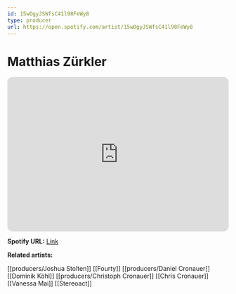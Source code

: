 ```yaml
---
id: 15wOgyJSWfsC41l98FeWy8
type: producer
url: https://open.spotify.com/artist/15wOgyJSWfsC41l98FeWy8
---
```

# Matthias Zürkler

<iframe style="border-radius:12px" src="https://open.spotify.com/embed/artist/15wOgyJSWfsC41l98FeWy8" width="100%" height="352" frameBorder="0" allowfullscreen="" allow="autoplay; clipboard-write; encrypted-media; fullscreen; picture-in-picture" loading="lazy"></iframe>

**Spotify URL:** [Link](https://open.spotify.com/artist/15wOgyJSWfsC41l98FeWy8)

**Related artists:**

[[producers/Joshua Stolten]]
[[Fourty]]
[[producers/Daniel Cronauer]]
[[Dominik Köhl]]
[[producers/Christoph Cronauer]]
[[Chris Cronauer]]
[[Vanessa Mai]]
[[Stereoact]]
